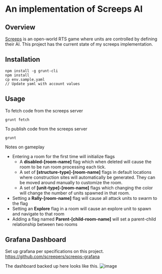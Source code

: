 # An implementation of Screeps AI

## Overview
[Screeps](https://screeps.com/) is an open-world RTS game where units are controlled by defining their AI. This project has the current state of my screeps implementation.

## Installation
```
npm install -g grunt-cli
npm install
cp env.sample.yaml
// Update yaml with account values
```

## Usage
To fetch code from the screeps server
```
grunt fetch
```

To publish code from the screeps server
```
grunt
```

Notes on gameplay
- Entering a room for the first time will initialize flags
    - A **disabled-[room-name]** flag which when deleted will cause the room to be run room processing each tick.
    - A set of **[structure-type]-[room-name]** flags in default locations where construction sites will automatically be generated. 
    They can be moved around manually to customize the room.
    - A set of **[unit-type]-[room-name]** flags which changing the color will change the number of units spawned in that room.
- Setting a **Rally-[room-name]** flag will cause all attack units to swarm to the flag
- Setting an **Explore** flag in a room will cause an explore unit to spawn and navigate to that room
- Adding a flag named **Parent-[child-room-name]** will set a parent-child relationship between two rooms



## Grafana Dashboard
Set up grafana per specifications on this project.
https://github.com/screepers/screeps-grafana

The dashboard backed up here looks like this.
![image](https://user-images.githubusercontent.com/83574/85636670-1e956400-b64f-11ea-931d-33fda47da8d7.png)
